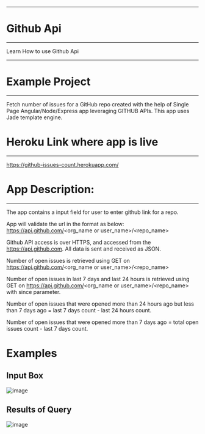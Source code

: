 ---------------------------------------
# Github Api
---------------------------------------
Learn How to use Github Api

---------------------------------------
# Example Project
---------------------------------------
Fetch number of issues for a GitHub repo created with the help of Single Page Angular/Node/Express app leveraging GITHUB APIs. This app uses Jade template engine.

# Heroku Link where app is live
------------------------------------------
https://github-issues-count.herokuapp.com/

# App Description:
---------------------------------------
The app contains a input field for user to enter github link for a repo.

App will validate the url in the format as below:
https://api.github.com/<org_name or user_name>/<repo_name>

Github API access is over HTTPS, and accessed from the https://api.github.com. All data is sent and received as JSON.

Number of open issues is retrieved using GET on https://api.github.com/<org_name or user_name>/<repo_name>

Number of open issues in last 7 days and last 24 hours is retrieved using GET on https://api.github.com/<org_name or user_name>/<repo_name> with since parameter.

Number of open issues that were opened more than 24 hours ago but less than 7 days ago = last 7 days count - last 24 hours count.

Number of open issues that were opened more than 7 days ago = total open issues count - last 7 days count.

# Examples

## Input Box

![image](https://user-images.githubusercontent.com/3827706/120405389-2afa6480-c368-11eb-8cab-a14e71755e35.png)

## Results of Query

![image](https://user-images.githubusercontent.com/3827706/120405340-0ef6c300-c368-11eb-95de-428d63fc802c.png)

